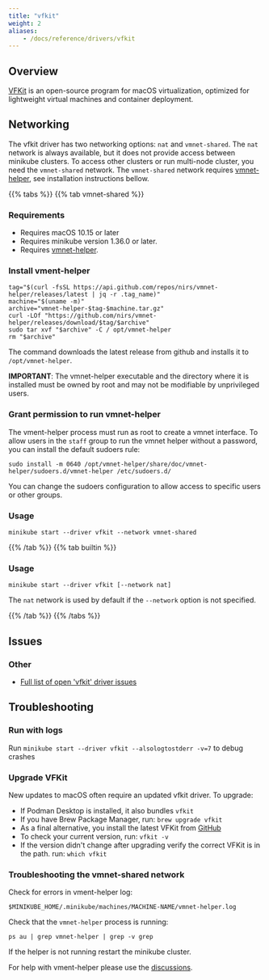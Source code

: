 ```yaml
---
title: "vfkit"
weight: 2
aliases:
    - /docs/reference/drivers/vfkit
---
```


## Overview

[VFKit](https://github.com/crc-org/vfkit) is an open-source program for
macOS virtualization, optimized for lightweight virtual machines and
container deployment.

## Networking

The vfkit driver has two networking options: `nat` and `vmnet-shared`.
The `nat` network is always available, but it does not provide access
between minikube clusters. To access other clusters or run multi-node
cluster, you need the `vmnet-shared` network. The `vmnet-shared` network
requires [vmnet-helper](https://github.com/nirs/vmnet-helper), see
installation instructions bellow.

{{% tabs %}}
{{% tab vmnet-shared %}}

### Requirements

- Requires macOS 10.15 or later
- Requires minikube version 1.36.0 or later.
- Requires [vmnet-helper](https://github.com/nirs/vmnet-helper).

### Install vment-helper

```shell
tag="$(curl -fsSL https://api.github.com/repos/nirs/vmnet-helper/releases/latest | jq -r .tag_name)"
machine="$(uname -m)"
archive="vmnet-helper-$tag-$machine.tar.gz"
curl -LOf "https://github.com/nirs/vmnet-helper/releases/download/$tag/$archive"
sudo tar xvf "$archive" -C / opt/vmnet-helper
rm "$archive"
```

The command downloads the latest release from github and installs it to
`/opt/vmnet-helper`.

**IMPORTANT**: The vmnet-helper executable and the directory where it is
installed must be owned by root and may not be modifiable by
unprivileged users.

### Grant permission to run vmnet-helper

The vment-helper process must run as root to create a vmnet interface.
To allow users in the `staff` group to run the vmnet helper without a
password, you can install the default sudoers rule:

```shell
sudo install -m 0640 /opt/vmnet-helper/share/doc/vmnet-helper/sudoers.d/vmnet-helper /etc/sudoers.d/
```

You can change the sudoers configuration to allow access to specific
users or other groups.

### Usage

```shell
minikube start --driver vfkit --network vmnet-shared
```

{{% /tab %}}
{{% tab builtin %}}
### Usage

```shell
minikube start --driver vfkit [--network nat]
````

The `nat` network is used by default if the `--network` option is not
specified.

{{% /tab %}}
{{% /tabs %}}

## Issues

### Other

* [Full list of open 'vfkit' driver issues](https://github.com/kubernetes/minikube/labels/co%2Fvfkit)

## Troubleshooting

### Run with logs

Run `minikube start --driver vfkit --alsologtostderr -v=7` to debug crashes

### Upgrade VFKit

New updates to macOS often require an updated vfkit driver. To upgrade:

* If Podman Desktop is installed, it also bundles `vfkit`
* If you have Brew Package Manager, run: `brew upgrade vfkit`
* As a final alternative, you install the latest VFKit from [GitHub](https://github.com/crc-org/vfkit/releases)
* To check your current version, run: `vfkit -v`
* If the version didn't change after upgrading verify the correct VFKit is in the path. run: `which vfkit`

### Troubleshooting the vmnet-shared network

Check for errors in vment-helper log:

```shell
$MINIKUBE_HOME/.minikube/machines/MACHINE-NAME/vmnet-helper.log
```

Check that the `vmnet-helper` process is running:

```shell
ps au | grep vmnet-helper | grep -v grep
```

If the helper is not running restart the minikube cluster.

For help with vment-helper please use the
[discussions](https://github.com/nirs/vmnet-helper/discussions).
